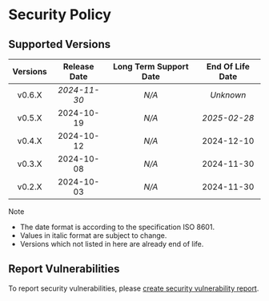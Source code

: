 # Security Policy

## Supported Versions

| **Versions** | **Release Date** | **Long Term Support Date** | **End Of Life Date** |
|:-:|:-:|:-:|:-:|
| v0.6.X | *2024-11-30* | *N/A* | *Unknown* |
| v0.5.X | 2024-10-19 | *N/A* | *2025-02-28* |
| v0.4.X | 2024-10-12 | *N/A* | 2024-12-10 |
| v0.3.X | 2024-10-08 | *N/A* | 2024-11-30 |
| v0.2.X | 2024-10-03 | *N/A* | 2024-11-30 |

> [!NOTE]
> - The date format is according to the specification ISO 8601.
> - Values in italic format are subject to change.
> - Versions which not listed in here are already end of life.

## Report Vulnerabilities

To report security vulnerabilities, please [create security vulnerability report](https://github.com/hugoalh/hugoalh/blob/main/guides/universal-contributing.md#create-security-vulnerability-report).
